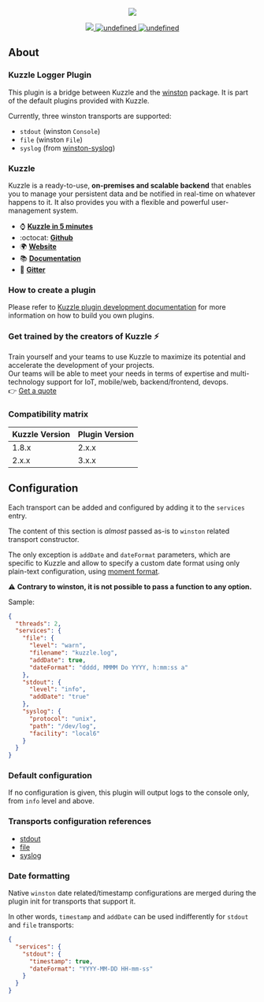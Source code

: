 <p align="center">
  <img src="https://user-images.githubusercontent.com/7868838/66318648-01cbcb80-e91c-11e9-8b83-d3eb6f29ddf9.png"/>
</p>
<p align="center">
  <a href="https://david-dm.org/kuzzleio/kuzzle-plugin-logger">
    <img src="https://david-dm.org/kuzzleio/kuzzle-plugin-logger.svg" />
  </a>
  <a href="https://travis-ci.com/kuzzleio/kuzzle-plugin-logger">
    <img alt="undefined" src="https://travis-ci.com/kuzzleio/kuzzle-plugin-logger.svg?branch=master">
  </a>
  <a href="https://github.com/kuzzleio/kuzzle-plugin-logger/blob/master/LICENSE">
    <img alt="undefined" src="https://img.shields.io/github/license/kuzzleio/kuzzle-plugin-logger.svg?style=flat">
  </a>
</p>

## About

### Kuzzle Logger Plugin

This plugin is a bridge between Kuzzle and the [winston](https://www.npmjs.com/package/winston) package.
It is part of the default plugins provided with Kuzzle.

Currently, three winston transports are supported:

* `stdout` (winston `Console`)
* `file` (winston `File`)
* `syslog` (from [winston-syslog](https://www.npmjs.com/package/winston-syslog))

### Kuzzle

Kuzzle is a ready-to-use, **on-premises and scalable backend** that enables you to manage your persistent data and be notified in real-time on whatever happens to it. 
It also provides you with a flexible and powerful user-management system.

* :watch: __[Kuzzle in 5 minutes](https://kuzzle.io/company/about-us/kuzzle-in-5-minutes/)__
* :octocat: __[Github](https://github.com/kuzzleio/kuzzle)__
* :earth_africa: __[Website](https://kuzzle.io)__
* :books: __[Documentation](https://docs.kuzzle.io)__
* :email: __[Gitter](https://gitter.im/kuzzleio/kuzzle)__

### How to create a plugin

Please refer to [Kuzzle plugin development documentation](https://docs.kuzzle.io/core/2/plugins/essentials/introduction) for more information on how to build you own plugins.

### Get trained by the creators of Kuzzle :zap:

Train yourself and your teams to use Kuzzle to maximize its potential and accelerate the development of your projects.  
Our teams will be able to meet your needs in terms of expertise and multi-technology support for IoT, mobile/web, backend/frontend, devops.  
:point_right: [Get a quote](https://hubs.ly/H0jkfJ_0)

### Compatibility matrix

| Kuzzle Version | Plugin Version |
| -------------- | -------------- |
| 1.8.x          | 2.x.x          | 
| 2.x.x          | 3.x.x          |

## Configuration

Each transport can be added and configured by adding it to the `services` entry.

The content of this section is _almost_ passed as-is to `winston` related transport constructor.

The only exception is `addDate` and `dateFormat` parameters, which are specific to Kuzzle and allow to specify a custom 
date format using only plain-text configuration, using [moment format](http://momentjs.com/docs/#/displaying/format/).

:warning: **Contrary to winston, it is not possible to pass a function to any option.**

Sample:

```json
{
  "threads": 2,
  "services": {
    "file": {
      "level": "warn",
      "filename": "kuzzle.log",
      "addDate": true,
      "dateFormat": "dddd, MMMM Do YYYY, h:mm:ss a"
    },
    "stdout": {
      "level": "info",
      "addDate": "true"
    },
    "syslog": {
      "protocol": "unix",
      "path": "/dev/log",
      "facility": "local6"
    }
  }
}
```

### Default configuration

If no configuration is given, this plugin will output logs to the console only, from `info` level and above.

### Transports configuration references

* [stdout](https://github.com/winstonjs/winston/blob/master/docs/transports.md#console-transport)
* [file](https://github.com/winstonjs/winston/blob/master/docs/transports.md#file-transport)
* [syslog](https://github.com/winstonjs/winston-syslog)

### Date formatting

Native `winston` date related/timestamp configurations are merged during the plugin init for transports that support it.

In other words, `timestamp` and `addDate` can be used indifferently for `stdout` and `file` transports: 

```json
{
  "services": {
    "stdout": {
      "timestamp": true,
      "dateFormat": "YYYY-MM-DD HH-mm-ss"
    }
  }
}
```
